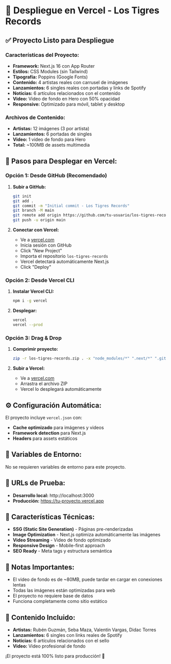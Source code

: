# 🚀 Despliegue en Vercel - Los Tigres Records

## ✅ Proyecto Listo para Despliegue

### Características del Proyecto:
- **Framework:** Next.js 16 con App Router
- **Estilos:** CSS Modules (sin Tailwind)
- **Tipografía:** Poppins (Google Fonts)
- **Contenido:** 4 artistas reales con carrusel de imágenes
- **Lanzamientos:** 6 singles reales con portadas y links de Spotify
- **Noticias:** 6 artículos relacionados con el contenido
- **Video:** Video de fondo en Hero con 50% opacidad
- **Responsive:** Optimizado para móvil, tablet y desktop

### Archivos de Contenido:
- **Artistas:** 12 imágenes (3 por artista)
- **Lanzamientos:** 6 portadas de singles
- **Video:** 1 video de fondo para Hero
- **Total:** ~100MB de assets multimedia

## 🎯 Pasos para Desplegar en Vercel:

### Opción 1: Desde GitHub (Recomendado)
1. **Subir a GitHub:**
   ```bash
   git init
   git add .
   git commit -m "Initial commit - Los Tigres Records"
   git branch -M main
   git remote add origin https://github.com/tu-usuario/los-tigres-records.git
   git push -u origin main
   ```

2. **Conectar con Vercel:**
   - Ve a [vercel.com](https://vercel.com)
   - Inicia sesión con GitHub
   - Click "New Project"
   - Importa el repositorio `los-tigres-records`
   - Vercel detectará automáticamente Next.js
   - Click "Deploy"

### Opción 2: Desde Vercel CLI
1. **Instalar Vercel CLI:**
   ```bash
   npm i -g vercel
   ```

2. **Desplegar:**
   ```bash
   vercel
   vercel --prod
   ```

### Opción 3: Drag & Drop
1. **Comprimir proyecto:**
   ```bash
   zip -r los-tigres-records.zip . -x "node_modules/*" ".next/*" ".git/*"
   ```

2. **Subir a Vercel:**
   - Ve a [vercel.com](https://vercel.com)
   - Arrastra el archivo ZIP
   - Vercel lo desplegará automáticamente

## ⚙️ Configuración Automática:

El proyecto incluye `vercel.json` con:
- **Cache optimizado** para imágenes y videos
- **Framework detection** para Next.js
- **Headers** para assets estáticos

## 🔧 Variables de Entorno:
No se requieren variables de entorno para este proyecto.

## 📱 URLs de Prueba:
- **Desarrollo local:** http://localhost:3000
- **Producción:** https://tu-proyecto.vercel.app

## 🎨 Características Técnicas:
- **SSG (Static Site Generation)** - Páginas pre-renderizadas
- **Image Optimization** - Next.js optimiza automáticamente las imágenes
- **Video Streaming** - Video de fondo optimizado
- **Responsive Design** - Mobile-first approach
- **SEO Ready** - Meta tags y estructura semántica

## 🚨 Notas Importantes:
- El video de fondo es de ~80MB, puede tardar en cargar en conexiones lentas
- Todas las imágenes están optimizadas para web
- El proyecto no requiere base de datos
- Funciona completamente como sitio estático

## 🎵 Contenido Incluido:
- **Artistas:** Rubén Guzmán, Seba Maza, Valentín Vargas, Didac Torres
- **Lanzamientos:** 6 singles con links reales de Spotify
- **Noticias:** 6 artículos relacionados con el sello
- **Video:** Video profesional de fondo

¡El proyecto está 100% listo para producción! 🎉
